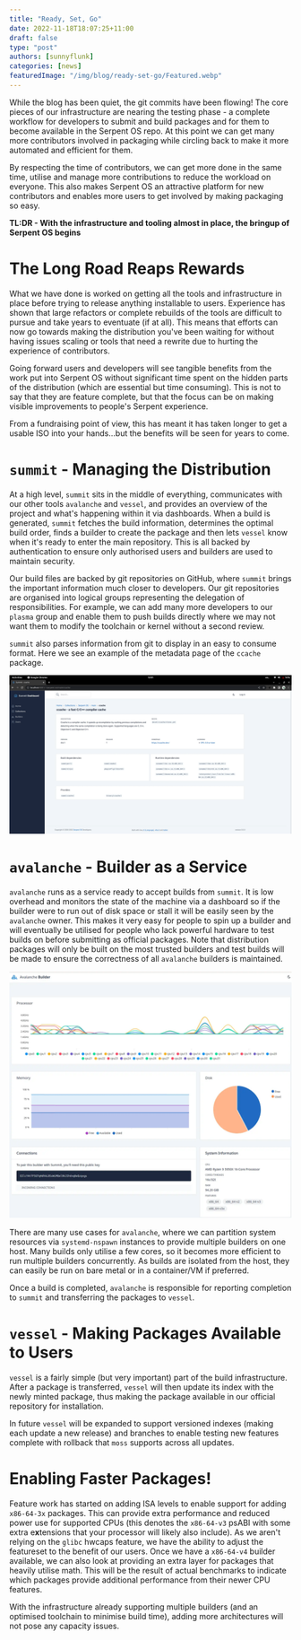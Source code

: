 ```yaml
---
title: "Ready, Set, Go"
date: 2022-11-18T18:07:25+11:00
draft: false
type: "post"
authors: [sunnyflunk]
categories: [news]
featuredImage: "/img/blog/ready-set-go/Featured.webp"
---
```


While the blog has been quiet, the git commits have been flowing! The core pieces of our infrastructure are nearing
the testing phase - a complete workflow for developers to submit and build packages and for them to become available in
the Serpent OS repo. At this point we can get many more contributors involved in packaging while circling back to make
it more automated and efficient for them.

<!--more-->

By respecting the time of contributors, we can get more done in the same time, utilise and manage more contributions to
reduce the workload on everyone. This also makes Serpent OS an attractive platform for new contributors and enables more
users to get involved by making packaging so easy.

**TL:DR - With the infrastructure and tooling almost in place, the bringup of Serpent OS begins**

# The Long Road Reaps Rewards

What we have done is worked on getting all the tools and infrastructure in place before trying to release anything
installable to users. Experience has shown that large refactors or complete rebuilds of the tools are difficult to
pursue and take years to eventuate (if at all). This means that efforts can now go towards making the distribution
you've been waiting for without having issues scaling or tools that need a rewrite due to hurting the experience of
contributors.

Going forward users and developers will see tangible benefits from the work put into Serpent OS without significant time
spent on the hidden parts of the distribution (which are essential but time consuming). This is not to say that they are
feature complete, but that the focus can be on making visible improvements to people's Serpent experience.

From a fundraising point of view, this has meant it has taken longer to get a usable ISO into your hands...but the
benefits will be seen for years to come.

# `summit` - Managing the Distribution

At a high level, `summit` sits in the middle of everything, communicates with our other tools `avalanche` and `vessel`,
and provides an overview of the project and what's happening within it via dashboards. When a build is generated,
`summit` fetches the build information, determines the optimal build order, finds a builder to create the package and
then lets `vessel` know when it's ready to enter the main repository. This is all backed by authentication to ensure
only authorised users and builders are used to maintain security.

Our build files are backed by git repositories on GitHub, where `summit` brings the important information much closer to
developers. Our git repositories are organised into logical groups representing the delegation of responsibilities. For
example, we can add many more developers to our `plasma` group and enable them to push builds directly where we may not
want them to modify the toolchain or kernel without a second review.

`summit` also parses information from git to display in an easy to consume format. Here we see an example of the
metadata page of the `ccache` package.

![Metadata](/static/img/blog/ready-set-go/Metadata.webp "Metadata")

# `avalanche` - Builder as a Service

`avalanche` runs as a service ready to accept builds from `summit`. It is low overhead and monitors the state of the
machine via a dashboard so if the builder were to run out of disk space or stall it will be easily seen by the
`avalanche` owner. This makes it very easy for people to spin up a builder and will eventually be utilised for people
who lack powerful hardware to test builds on before submitting as official packages. Note that distribution packages
will only be built on the most trusted builders and test builds will be made to ensure the correctness of all
`avalanche` builders is maintained.

![Avalanche](/static/img/blog/ready-set-go/Avalanche.webp "Avalanche")

There are many use cases for `avalanche`, where we can partition system resources via `systemd-nspawn` instances to
provide multiple builders on one host. Many builds only utilise a few cores, so it becomes more efficient to run
multiple builders concurrently. As builds are isolated from the host, they can easily be run on bare metal or in a
container/VM if preferred.

Once a build is completed, `avalanche` is responsible for reporting completion to `summit` and transferring the packages
to `vessel`.

# `vessel` - Making Packages Available to Users

`vessel` is a fairly simple (but very important) part of the build infrastructure. After a package is transferred,
`vessel` will then update its index with the newly minted package, thus making the package available in our official
repository for installation.

In future `vessel` will be expanded to support versioned indexes (making each update a new release) and branches to
enable testing new features complete with rollback that `moss` supports across all updates.

# Enabling Faster Packages!

Feature work has started on adding ISA levels to enable support for adding `x86-64-3x` packages. This can provide extra
performance and reduced power use for supported CPUs (this denotes the `x86-64-v3` psABI with some extra e**x**tensions
that your processor will likely also include). As we aren't relying on the `glibc` hwcaps feature, we have the ability
to adjust the featureset to the benefit of our users. Once we have a `x86-64-v4` builder available, we can also look at
providing an extra layer for packages that heavily utilise math. This will be the result of actual benchmarks to
indicate which packages provide additional performance from their newer CPU features.

With the infrastructure already supporting multiple builders (and an optimised toolchain to minimise build time), adding
more architectures will not pose any capacity issues.
